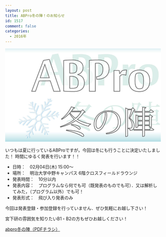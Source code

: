 ```yaml
---
layout: post
title: ABPro冬の陣！のお知らせ
id: 1517
comment: false
categories:
  - 2016年
---
```


![abpro冬の陣](/wp-content/uploads/2016/01/abpro冬の陣1.jpg)

いつもは夏に行っているABProですが，今回は冬にも行うことに決定いたしました！
時間にゆるく発表を行います！！

- 日時：　02月04日(木) 15:00～
- 場所：　明治大学中野キャンパス 6階クロスフィールドラウンジ
- 発表時間：　10分以内
- 発表内容：　プログラムなら何でも可（既発表のものでも可）．又は解析してみた，（プログラム以外）でも可！
- 発表形式：　飛び入り発表のみ

今回は発表登録・参加登録を行っていません．ぜひ気軽にお越し下さい！

宮下研の雰囲気を知りたいB1・B2の方もぜひお越しください！

[abpro冬の陣（PDFチラシ）](/wp-content/uploads/2016/01/abpro冬の陣.pdf)
